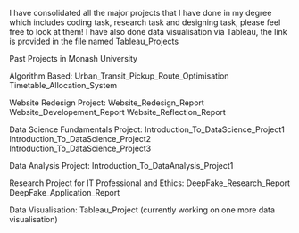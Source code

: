 I have consolidated all the major projects that I have done in my degree which includes coding task, research task and designing task, please feel free to look at them! I have also done data visualisation via Tableau, the link is provided in the file named Tableau_Projects

Past Projects in Monash University

Algorithm Based:
Urban_Transit_Pickup_Route_Optimisation
Timetable_Allocation_System

Website Redesign Project:
Website_Redesign_Report
Website_Developement_Report
Website_Reflection_Report

Data Science Fundamentals Project:
Introduction_To_DataScience_Project1
Introduction_To_DataScience_Project2
Introduction_To_DataScience_Project3

Data Analysis Project:
Introduction_To_DataAnalysis_Project1

Research Project for IT Professional and Ethics:
DeepFake_Research_Report
DeepFake_Application_Report

Data Visualisation:
Tableau_Project (currently working on one more data visualisation)
